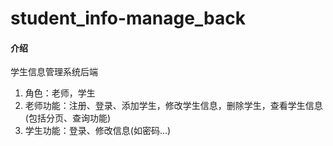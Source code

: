 # student_info-manage_back

#### 介绍
学生信息管理系统后端

1. 角色：老师，学生
1. 老师功能：注册、登录、添加学生，修改学生信息，删除学生，查看学生信息(包括分页、查询功能)
1. 学生功能：登录、修改信息(如密码...)



